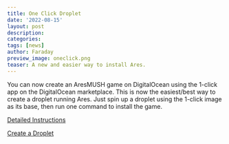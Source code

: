 ```yaml
---
title: One Click Droplet
date: '2022-08-15'
layout: post
description:
categories:
tags: [news]
author: Faraday
preview_image: oneclick.png
teaser: A new and easier way to install Ares.
---
```


You can now create an AresMUSH game on DigitalOcean using the 1-click app on the DigitalOcean marketplace. This is now the easiest/best way to create a droplet running Ares. Just spin up a droplet using the 1-click image as its base, then run one command to install the game.

[Detailed Instructions](https://aresmush.com/tutorials/install/oneclick.html)

[Create a Droplet](https://marketplace.digitalocean.com/apps/aresmush)

